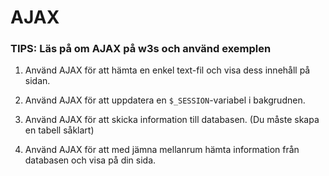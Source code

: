 # AJAX

### TIPS: Läs på om AJAX på w3s och använd exemplen

1. Använd AJAX för att hämta en enkel text-fil 
   och visa dess innehåll på sidan.

2. Använd AJAX för att uppdatera en 
   ```$_SESSION```-variabel i bakgrudnen.
   
3. Använd AJAX för att skicka information
   till databasen. (Du måste skapa en tabell såklart)
   
4. Använd AJAX för att med jämna mellanrum hämta
   information från databasen och visa på din sida.
   
   
